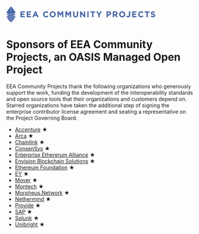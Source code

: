 <img src="artwork/eea-oneline.png" width="400">

# Sponsors of EEA Community Projects, an OASIS Managed Open Project

EEA Community Projects thank the following organizations who generously support the work, funding the development of the interoperability standards and open source tools that their organizations and customers depend on. Starred organizations have taken the additional step of signing the enterprise contributor license agreement and seating a representative on the Project Governing Board. 

- [Accenture](https://www.accenture.com/us-en) &bigstar; 
- [Arca](https://www.ar.ca/) &bigstar;
- [Chainlink](https://chain.link/) &bigstar; 
- [ConsenSys](https://consensys.net/) &bigstar; 
- [Enterprise Ethererum Alliance](https://entethalliance.org/) &bigstar; 
- [Envision Blockchain Solutions](https://envisionblockchain.com/) &bigstar; 
- [Ethereum Foundation](https://ethereum.org/foundation/) &bigstar; 
- [EY](https://www.ey.com/) &bigstar; 
- [Mover](https://viamover.com/) &bigstar; 
- [Montech](https://montech.io/) &bigstar;
- [Morpheus.Network](https://morpheus.network/) &bigstar; 
- [Nethermind](https://nethermind.io/) &bigstar; 
- [Provide](https://provide.services/) &bigstar; 
- [SAP](https://www.sap.com/) &bigstar; 
- [Splunk](https://www.splunk.com/) &bigstar;
- [Unibright](https://unibright.io/) &bigstar; 
